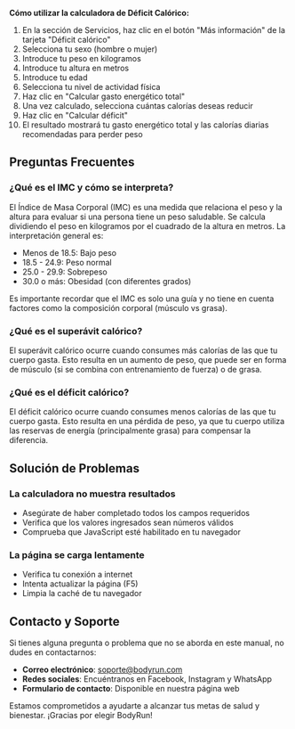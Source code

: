 **Cómo utilizar la calculadora de Déficit Calórico:**

1. En la sección de Servicios, haz clic en el botón "Más información" de la tarjeta "Déficit calórico"
2. Selecciona tu sexo (hombre o mujer)
3. Introduce tu peso en kilogramos
4. Introduce tu altura en metros
5. Introduce tu edad
6. Selecciona tu nivel de actividad física
7. Haz clic en "Calcular gasto energético total"
8. Una vez calculado, selecciona cuántas calorías deseas reducir
9. Haz clic en "Calcular déficit"
10. El resultado mostrará tu gasto energético total y las calorías diarias recomendadas para perder peso

## Preguntas Frecuentes

### ¿Qué es el IMC y cómo se interpreta?

El Índice de Masa Corporal (IMC) es una medida que relaciona el peso y la altura para evaluar si una persona tiene un peso saludable. Se calcula dividiendo el peso en kilogramos por el cuadrado de la altura en metros. La interpretación general es:

- Menos de 18.5: Bajo peso
- 18.5 - 24.9: Peso normal
- 25.0 - 29.9: Sobrepeso
- 30.0 o más: Obesidad (con diferentes grados)

Es importante recordar que el IMC es solo una guía y no tiene en cuenta factores como la composición corporal (músculo vs grasa).

### ¿Qué es el superávit calórico?

El superávit calórico ocurre cuando consumes más calorías de las que tu cuerpo gasta. Esto resulta en un aumento de peso, que puede ser en forma de músculo (si se combina con entrenamiento de fuerza) o de grasa.

### ¿Qué es el déficit calórico?

El déficit calórico ocurre cuando consumes menos calorías de las que tu cuerpo gasta. Esto resulta en una pérdida de peso, ya que tu cuerpo utiliza las reservas de energía (principalmente grasa) para compensar la diferencia.

## Solución de Problemas

### La calculadora no muestra resultados

- Asegúrate de haber completado todos los campos requeridos
- Verifica que los valores ingresados sean números válidos
- Comprueba que JavaScript esté habilitado en tu navegador

### La página se carga lentamente

- Verifica tu conexión a internet
- Intenta actualizar la página (F5)
- Limpia la caché de tu navegador

## Contacto y Soporte

Si tienes alguna pregunta o problema que no se aborda en este manual, no dudes en contactarnos:

- **Correo electrónico**: soporte@bodyrun.com
- **Redes sociales**: Encuéntranos en Facebook, Instagram y WhatsApp
- **Formulario de contacto**: Disponible en nuestra página web

Estamos comprometidos a ayudarte a alcanzar tus metas de salud y bienestar. ¡Gracias por elegir BodyRun!